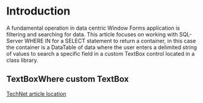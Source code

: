 # Introduction
A fundamental operation in data centric Window Forms application is filtering and searching for data. This article focuses on working with SQL-Server WHERE IN for a SELECT statement to return a container, in this case the container is a DataTable of data where the user enters a delimited string of values to search a specific field in a custom TextBox control located in a class library.

## TextBoxWhere custom TextBox

[TechNet article location](https://social.technet.microsoft.com/wiki/contents/articles/53293.vb-net-windows-forms-create-sql-where-in-from-delimited-values-with-custom-controls.aspx)